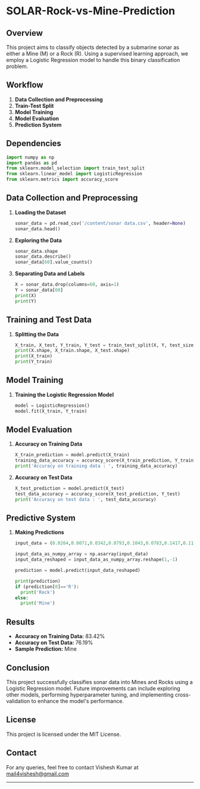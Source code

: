 # SOLAR-Rock-vs-Mine-Prediction

## Overview
This project aims to classify objects detected by a submarine sonar as either a Mine (M) or a Rock (R). Using a supervised learning approach, we employ a Logistic Regression model to handle this binary classification problem.

## Workflow
1. **Data Collection and Preprocessing**
2. **Train-Test Split**
3. **Model Training**
4. **Model Evaluation**
5. **Prediction System**

## Dependencies
```python
import numpy as np
import pandas as pd
from sklearn.model_selection import train_test_split
from sklearn.linear_model import LogisticRegression
from sklearn.metrics import accuracy_score
```

## Data Collection and Preprocessing
1. **Loading the Dataset**
    ```python
    sonar_data = pd.read_csv('/content/sonar data.csv', header=None)
    sonar_data.head()
    ```
2. **Exploring the Data**
    ```python
    sonar_data.shape
    sonar_data.describe()
    sonar_data[60].value_counts()
    ```

3. **Separating Data and Labels**
    ```python
    X = sonar_data.drop(columns=60, axis=1)
    Y = sonar_data[60]
    print(X)
    print(Y)
    ```

## Training and Test Data
1. **Splitting the Data**
    ```python
    X_train, X_test, Y_train, Y_test = train_test_split(X, Y, test_size=0.1, stratify=Y, random_state=1)
    print(X.shape, X_train.shape, X_test.shape)
    print(X_train)
    print(Y_train)
    ```

## Model Training
1. **Training the Logistic Regression Model**
    ```python
    model = LogisticRegression()
    model.fit(X_train, Y_train)
    ```

## Model Evaluation
1. **Accuracy on Training Data**
    ```python
    X_train_prediction = model.predict(X_train)
    training_data_accuracy = accuracy_score(X_train_prediction, Y_train)
    print('Accuracy on training data : ', training_data_accuracy)
    ```

2. **Accuracy on Test Data**
    ```python
    X_test_prediction = model.predict(X_test)
    test_data_accuracy = accuracy_score(X_test_prediction, Y_test)
    print('Accuracy on test data : ', test_data_accuracy)
    ```

## Predictive System
1. **Making Predictions**
    ```python
    input_data = (0.0264,0.0071,0.0342,0.0793,0.1043,0.0783,0.1417,0.1176,0.0453,0.0945,0.1132,0.0840,0.0717,0.1968,0.2633,0.0191,0.5050,0.6711,0.7922,0.8381,0.8759,0.9422,1.0000,0.9931,0.9575,0.8647,0.7215,0.5801,0.4964,0.4886,0.4079,0.2443,0.1768,0.2472,0.3518,0.3762,0.2909,0.2311,0.3168,0.3554,0.3741,0.4443,0.3261,0.1963,0.0864,0.1688,0.1991,0.1217,0.0628,0.0323,0.0253,0.0214,0.0262,0.0177,0.0037,0.0068,0.0121,0.0077,0.0078,0.0066)
    
    input_data_as_numpy_array = np.asarray(input_data)
    input_data_reshaped = input_data_as_numpy_array.reshape(1,-1)
    
    prediction = model.predict(input_data_reshaped)
    
    print(prediction)
    if (prediction[0]=='R'):
      print('Rock')
    else:
      print('Mine')
    ```

## Results
- **Accuracy on Training Data:** 83.42%
- **Accuracy on Test Data:** 76.19%
- **Sample Prediction:** Mine

## Conclusion
This project successfully classifies sonar data into Mines and Rocks using a Logistic Regression model. Future improvements can include exploring other models, performing hyperparameter tuning, and implementing cross-validation to enhance the model's performance.

## License
This project is licensed under the MIT License.

## Contact
For any queries, feel free to contact Vishesh Kumar at mail4vishesh@gmail.com

---
